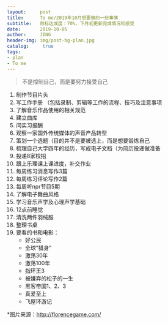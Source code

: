 ```yaml
---
layout:     post
title:      To me/2019年10月想要做的一些事情
subtitle:   目标达成度：70%，下月初更新完成情况和感受
date:       2019-10-05
author:     JING
header-img: img/post-bg-plan.jpg
catalog: 	 true
tags:
- plan
- To me
---
```




> 不是控制自己，而是要努力接受自己



1. 制作节目片头
2. 写工作手册 （包括录制、剪辑等工作的流程、技巧及注意事项
3. 了解音乐作品使用的相关规范
4. 建立曲库 
5. 问实习报酬
6. 观察一家国外传统媒体的声音产品转型
7. 策划一个选题（目的并不是要被选上，而是想要锻炼自己
8. 梳理自己大学四年的经历，写成电子文档（为简历投递做准备
9. 投递8家校招
10. 跟上乐理课上课进度，补交作业
11. 每周练习消息写作3篇
12. 每周练习评论写作2篇
13. 每周听npr节目5期
14. 了解电子舞曲风格
15. 学习音乐声学及心理声学基础
16. 12点前睡觉
17. 清洗两件羽绒服
18. 整理书桌
19. 要看的书和电影：
    - 好公民
    - 全球“猎身”
    - 激荡30年
    - 激荡100年
    - 指环王3
    - 被嫌弃的松子的一生
    - 黑客帝国1、2、3
    - 真爱至上
    - 飞屋环游记



*图片来源：http://florencegame.com/

